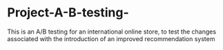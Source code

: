 # Project-A-B-testing-
This is an A/B testing for an international online store, to test the changes associated with the introduction of an improved recommendation system
